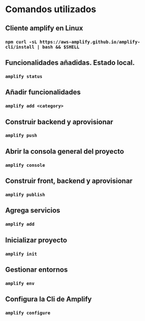 # Comandos utilizados


## Cliente amplify en Linux
### `npm curl -sL https://aws-amplify.github.io/amplify-cli/install | bash && $SHELL`

## Funcionalidades añadidas. Estado local.
### `amplify status`

## Añadir funcionalidades
### `amplify add <category>`

## Construir backend y aprovisionar
### `amplify push`

## Abrir la consola general del proyecto
### `amplify console`

## Construir front, backend y aprovisionar
### `amplify publish`

## Agrega servicios
### `amplify add`

## Inicializar proyecto
### `amplify init`

## Gestionar entornos
### `amplify env`

## Configura la Cli de Amplify
### `amplify configure`
